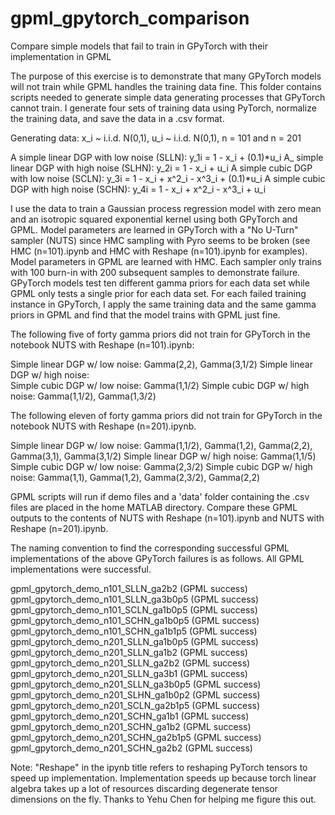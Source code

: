 # gpml_gpytorch_comparison
Compare simple models that fail to train in GPyTorch with their implementation in GPML

The purpose of this exercise is to demonstrate that many GPyTorch models will not train while GPML handles the training data fine. This folder contains scripts needed to generate simple data generating processes that GPyTorch cannot train. I generate four sets of training data using PyTorch, normalize the training data, and save the data in a .csv format. 

Generating data:  x_i ~ i.i.d. N(0,1), u_i ~ i.i.d. N(0,1), n = 101 and n = 201

A simple linear DGP with low noise (SLLN):        y_1i = 1 - x_i + (0.1)*u_i
A_ simple linear DGP with high noise (SLHN):      y_2i = 1 - x_i + u_i
A simple cubic DGP with low noise (SCLN):         y_3i = 1 - x_i + x^2_i - x^3_i + (0.1)*u_i
A simple cubic DGP with high noise (SCHN):        y_4i = 1 - x_i + x^2_i - x^3_i + u_i

I use the data to train a Gaussian process regression model with zero mean and an isotropic squared exponential kernel using both GPyTorch and GPML. Model parameters are learned in GPyTorch with a "No U-Turn" sampler (NUTS) since HMC sampling with Pyro seems to be broken (see HMC (n=101).ipynb and HMC with Reshape  (n=101).ipynb for examples). Model parameters in GPML are learned with HMC. Each sampler only trains with 100 burn-in with 200 subsequent samples to demonstrate failure. GPyTorch models test ten different gamma priors for each data set while GPML only tests a single prior for each data set. For each failed training instance in GPyTorch, I apply the same training data and the same gamma priors in GPML and find that the model trains with GPML just fine.

The following five of forty gamma priors did not train for GPyTorch in the notebook NUTS with Reshape (n=101).ipynb:

Simple linear DGP w/ low noise:     Gamma(2,2), Gamma(3,1/2)
Simple linear DGP w/ high noise:    
Simple cubic DGP w/ low noise:      Gamma(1,1/2)
Simple cubic DGP w/ high noise:     Gamma(1,1/2), Gamma(1,3/2)

The following eleven of forty gamma priors did not train for GPyTorch in the notebook NUTS with Reshape (n=201).ipynb.

Simple linear DGP w/ low noise:     Gamma(1,1/2), Gamma(1,2), Gamma(2,2), Gamma(3,1), Gamma(3,1/2)
Simple linear DGP w/ high noise:    Gamma(1,1/5)
Simple cubic DGP w/ low noise:      Gamma(2,3/2)
Simple cubic DGP w/ high noise:     Gamma(1,1), Gamma(1,2), Gamma(2,3/2), Gamma(2,2)

GPML scripts will run if demo files and a 'data' folder containing the .csv files are placed in the home MATLAB directory. Compare these GPML outputs to the contents of NUTS with Reshape (n=101).ipynb and NUTS with Reshape (n=201).ipynb. 

The naming convention to find the corresponding successful GPML implementations of the above GPyTorch failures is as follows. All GPML implementations were successful.

gpml_gpytorch_demo_n101_SLLN_ga2b2        (GPML success)
gpml_gpytorch_demo_n101_SLLN_ga3b0p5      (GPML success)
gpml_gpytorch_demo_n101_SCLN_ga1b0p5      (GPML success)
gpml_gpytorch_demo_n101_SCHN_ga1b0p5      (GPML success)
gpml_gpytorch_demo_n101_SCHN_ga1b1p5      (GPML success)
gpml_gpytorch_demo_n201_SLLN_ga1b0p5      (GPML success)
gpml_gpytorch_demo_n201_SLLN_ga1b2        (GPML success)
gpml_gpytorch_demo_n201_SLLN_ga2b2        (GPML success)
gpml_gpytorch_demo_n201_SLLN_ga3b1        (GPML success)
gpml_gpytorch_demo_n201_SLLN_ga3b0p5      (GPML success)
gpml_gpytorch_demo_n201_SLHN_ga1b0p2      (GPML success)
gpml_gpytorch_demo_n201_SCLN_ga2b1p5      (GPML success)
gpml_gpytorch_demo_n201_SCHN_ga1b1        (GPML success)
gpml_gpytorch_demo_n201_SCHN_ga1b2        (GPML success)
gpml_gpytorch_demo_n201_SCHN_ga2b1p5      (GPML success)
gpml_gpytorch_demo_n201_SCHN_ga2b2        (GPML success)

Note: "Reshape" in the ipynb title refers to reshaping PyTorch tensors to speed up implementation. Implementation speeds up because torch linear algebra takes up a lot of resources discarding degenerate tensor dimensions on the fly. Thanks to Yehu Chen for helping me figure this out.









